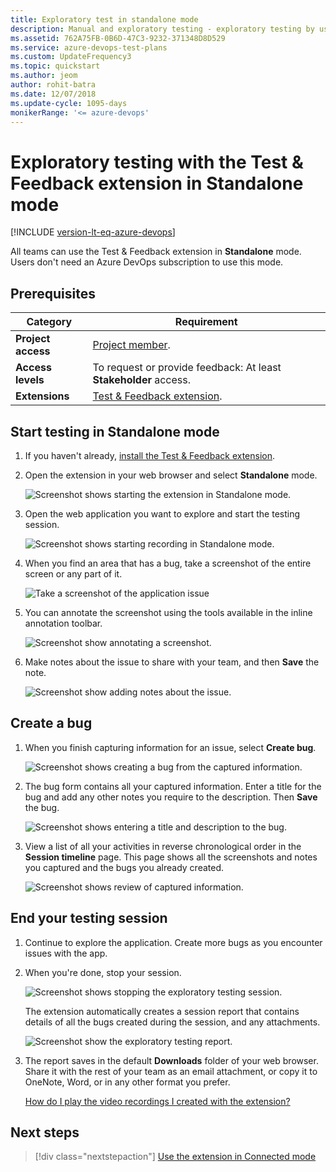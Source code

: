 ```yaml
---
title: Exploratory test in standalone mode
description: Manual and exploratory testing - exploratory testing by using the Microsoft Test & Feedback extension in Standalone mode
ms.assetid: 762A75FB-0B6D-47C3-9232-371348D8D529
ms.service: azure-devops-test-plans
ms.custom: UpdateFrequency3
ms.topic: quickstart
ms.author: jeom
author: rohit-batra
ms.date: 12/07/2018
ms.update-cycle: 1095-days
monikerRange: '<= azure-devops'
---
```


# Exploratory testing with the Test &amp; Feedback extension in Standalone mode

[!INCLUDE [version-lt-eq-azure-devops](../includes/version-lt-eq-azure-devops.md)] 

All teams can use the Test & Feedback extension in **Standalone** mode. 
Users don't need an Azure DevOps subscription to use this mode.

## Prerequisites

| Category | Requirement |
|--------------|-------------|
| **Project access** | [Project member](../organizations/security/add-users-team-project.md). |
| **Access levels** | To request or provide feedback: At least **Stakeholder** access. |
| **Extensions** |[Test & Feedback extension](perform-exploratory-tests.md).|

<a name="testmode"></a>

## Start testing in Standalone mode

1. If you haven't already, [install the Test & Feedback extension](perform-exploratory-tests.md).

2. Open the extension in your web browser and select **Standalone** mode.

   ![Screenshot shows starting the extension in Standalone mode.](media/standalone-mode-exploratory-testing/standalonemode-01.png)

3. Open the web application you want to explore and
   start the testing session.

   ![Screenshot shows starting recording in Standalone mode.](media/standalone-mode-exploratory-testing/standalonemode-02.png)

4. When you find an area that has a bug, take a screenshot of the entire screen or any part of it.

   ![Take a screenshot of the application issue](media/standalone-mode-exploratory-testing/standalonemode-03.png)

5. You can annotate the screenshot using the tools available in the inline annotation toolbar. 

   ![Screenshot show annotating a screenshot.](media/standalone-mode-exploratory-testing/standalonemode-04.png)

6. Make notes about the issue to share with your team, and then **Save** the note.

   ![Screenshot show adding notes about the issue.](media/standalone-mode-exploratory-testing/standalonemode-05.png)

<a name="createbug"></a>

## Create a bug

1. When you finish capturing information for an issue, select **Create bug**.

   ![Screenshot shows creating a bug from the captured information.](media/standalone-mode-exploratory-testing/standalonemode-06.png)

2. The bug form contains all your captured information. Enter a title for the bug and add any other notes you require to the description. Then **Save** the bug.

   ![Screenshot shows entering a title and description to the bug.](media/standalone-mode-exploratory-testing/standalonemode-07.png)

3. View a list of all your activities in reverse chronological order in the **Session timeline** page. This page shows all the screenshots and notes you captured and the bugs you already created.

   ![Screenshot shows review of captured information.](media/standalone-mode-exploratory-testing/standalonemode-07a.png)

<a name="endsession"></a>

## End your testing session

1. Continue to explore the application. Create more bugs as you encounter issues with the app.
   
2. When you're done, stop your session.

   ![Screenshot shows stopping the exploratory testing session.](media/standalone-mode-exploratory-testing/standalonemode-08.png)

   The extension automatically creates a session report that contains details of all the bugs created during the session, and any attachments. 
  
   ![Screenshot show the exploratory testing report.](media/standalone-mode-exploratory-testing/standalonemode-09.png)

3. The report saves in the default **Downloads** folder of your web browser. Share it with the rest of your team as an email attachment, or copy it to OneNote, Word, or in any other format you prefer.

   [How do I play the video recordings I created with the extension?](reference-qa.yml#recording-playback)

## Next steps

> [!div class="nextstepaction"]
> [Use the extension in Connected mode](connected-mode-exploratory-testing.md)
